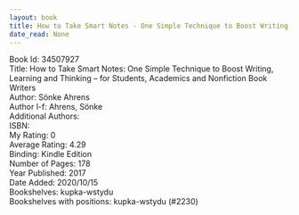 ```yaml
---
layout: book
title: How to Take Smart Notes - One Simple Technique to Boost Writing, Learning and Thinking – for Students, Academics and Nonfiction Book Writers
date_read: None
---
```


Book Id: 34507927<br />
Title: How to Take Smart Notes: One Simple Technique to Boost Writing, Learning and Thinking – for Students, Academics and Nonfiction Book Writers<br />
Author: Sönke Ahrens<br />
Author l-f: Ahrens, Sönke<br />
Additional Authors: <br />
ISBN: <br />
My Rating: 0<br />
Average Rating: 4.29<br />
Binding: Kindle Edition<br />
Number of Pages: 178<br />
Year Published: 2017<br />
Date Added: 2020/10/15<br />
Bookshelves: kupka-wstydu<br />
Bookshelves with positions: kupka-wstydu (#2230)<br />

